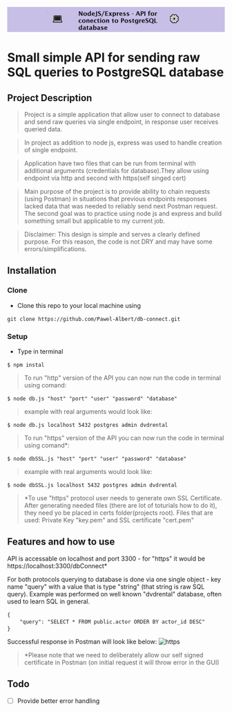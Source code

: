 ![](https://github.com/Pawel-Albert/db-connect/blob/main/%F0%9F%92%BBnodeDB%E2%9A%99%EF%B8%8F.png)

# Small simple API for sending raw SQL queries to PostgreSQL database

## Project Description

> Project is a simple application that allow user to connect to database and send raw queries via single endpoint, in response user receives queried data.

> In project as addition to node js, express was used to handle creation of single endpoint.

> Application have two files that can be run from terminal with additional arguments (credentials for database).They allow using endpoint via http and second with https(self singed cert)

> Main purpose of the project is to provide ability to chain requests (using Postman) in situations that previous endpoints responses lacked data that was needed to reliably send next Postman request.
  The second goal was to practice using node js and express and build something small but applicable to my current job.

> Disclaimer: This design is simple and serves a clearly defined purpose. For this reason, the code is not DRY and may have some errors/simplifications.
## Installation

### Clone

- Clone this repo to your local machine using

```shell
git clone https://github.com/Pawel-Albert/db-connect.git
```

### Setup

- Type in terminal

```shell
$ npm instal
```

> To run "http" version of the API you can now run the code in terminal using comand:
```shell
$ node db.js "host" "port" "user" "password" "database"
```
>  example with real arguments would look like:
```shell
$ node db.js localhost 5432 postgres admin dvdrental
```
> To run "https" version of the API you can now run the code in terminal using comand*:
```shell
$ node dbSSL.js "host" "port" "user" "password" "database"
```
>  example with real arguments would look like:
```shell
$ node dbSSL.js localhost 5432 postgres admin dvdrental
```
> *To use "https" protocol user needs to generate own SSL Certificate. After generating needed files (there are lot of toturials how to do it), they need yo be placed in certs folder(projects root). Files that are used: Private Key "key.pem" and SSL certificate "cert.pem" 
## Features and how to use

API is accessable on localhost and port 3300 - for "https" it would be https://localhost:3300/dbConnect*

For both protocols querying to database is done via one single object - key name "query" with a value that is type "string" (that string is raw SQL query).
Example was performed on well known "dvdrental" database, often used to learn SQL in general.
```
{
    "query": "SELECT * FROM public.actor ORDER BY actor_id DESC"
}
```
Successful response in Postman will look like below:
![https](https://user-images.githubusercontent.com/112585950/211434775-04fce5a4-217d-4a03-943f-8f3dd31957b0.png)

> *Please note that we need to deliberately allow our self signed certificate in Postman (on initial request it will throw error in the GUI)

## Todo

- [ ] Provide better error handling
